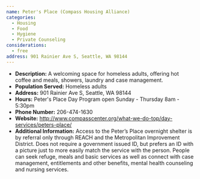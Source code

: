 ```yaml
---
name: Peter's Place (Compass Housing Alliance)
categories:
  - Housing
  - Food
  - Hygiene
  - Private Counseling
considerations:
  - free
address: 901 Rainier Ave S, Seattle, WA 98144
---
```

- **Description:** A welcoming space for homeless adults, offering hot coffee and meals, showers, laundry and case management.
- **Population Served:** Homeless adults
- **Address:** 901 Rainier Ave S, Seattle, WA 98144
- **Hours:** Peter's Place Day Program open Sunday - Thursday 8am - 5:30pm
- **Phone Number:** 206-474-1630
- **Website:** <http://www.compasscenter.org/what-we-do-top/day-services/peters-place/>
- **Additional Information:** Access to the Peter’s Place overnight shelter is by referral only through REACH and the Metropolitan Improvement District. Does not require a government issued ID, but prefers an ID with a picture just to more easily match the service with the person. People can seek refuge, meals and basic services as well as connect with case management, entitlements and other benefits, mental health counseling and nursing services.

